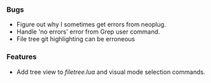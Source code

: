 ### Bugs
- Figure out why I sometimes get errors from neoplug.
- Handle 'no errors' error from Grep user command.
- File tree git highlighting can be erroneous

### Features
- Add tree view to *filetree.lua* and visual mode selection
  commands.
